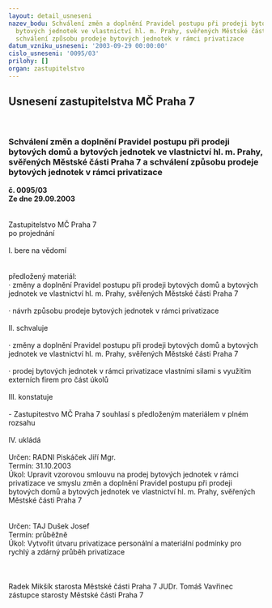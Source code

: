 ```yaml
---
layout: detail_usneseni
nazev_bodu: Schválení změn a doplnění Pravidel postupu při prodeji bytových domů a
  bytových jednotek ve vlastnictví hl. m. Prahy, svěřených Městské části Praha 7 a
  schválení způsobu prodeje bytových jednotek v rámci privatizace
datum_vzniku_usneseni: '2003-09-29 00:00:00'
cislo_usneseni: '0095/03'
prilohy: []
organ: zastupitelstvo
---
```

<div id="ucUsn_pList" class="usn">
	<span><h2>Usnesení zastupitelstva MČ Praha 7 </h2>
<br></span><div class="standBody">
<span><h3>Schválení změn a doplnění Pravidel postupu při prodeji bytových domů a bytových jednotek ve vlastnictví hl. m. Prahy, svěřených Městské části Praha 7 a schválení způsobu prodeje bytových jednotek v rámci privatizace</h3></span><div class="center">
		<strong>č. 0095/03</strong><br>
	</div>
<div class="center">
		<strong>Ze dne 29.09.2003</strong><br><br>
	</div>
<br>Zastupitelstvo MČ Praha 7<br>po projednání<br><br>I.	bere na vědomí<br><br> <br>předložený materiál:<br>·	změny a doplnění Pravidel postupu při prodeji bytových domů a bytových jednotek ve vlastnictví hl. m. Prahy, svěřených Městské části Praha 7<br><br>·	návrh způsobu prodeje bytových jednotek v rámci privatizace<br><br>II.	schvaluje <br><br>·	změny a doplnění Pravidel postupu při prodeji bytových domů a bytových jednotek ve vlastnictví hl. m. Prahy, svěřených Městské části Praha 7<br><br>·	prodej bytových jednotek v rámci privatizace vlastními silami s využitím externích firem pro část úkolů<br><br>III.	konstatuje<br><br>- Zastupitestvo MČ Praha 7 souhlasí s předloženým materiálem v plném rozsahu <br><br>IV.	ukládá <br><br>Určen:	RADNI Piskáček Jiří Mgr.<br>Termín: 31.10.2003<br>Úkol:	Upravit vzorovou smlouvu na prodej bytových jednotek v rámci privatizace ve smyslu změn a doplnění Pravidel postupu při prodeji bytových domů a bytových jednotek ve vlastnictví hl. m. Prahy, svěřených Městské části Praha 7 <br> <br><br>Určen:	TAJ Dušek Josef<br>Termín: průběžně<br>Úkol:	Vytvořit útvaru privatizace personální a materiální podmínky pro rychlý a zdárný průběh privatizace <br> <br><br> <br>Radek Mikšík starosta Městské části Praha 7	 JUDr. Tomáš Vavřinec zástupce starosty Městské části Praha 7<br>	<br><br>
</div>
</div>